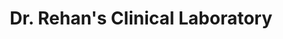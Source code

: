 ---
title: "Dr. Rehan's Clinical Laboratory"
url: /karachi/dr-rehans-clinical-laboratory/
shop: shop
---